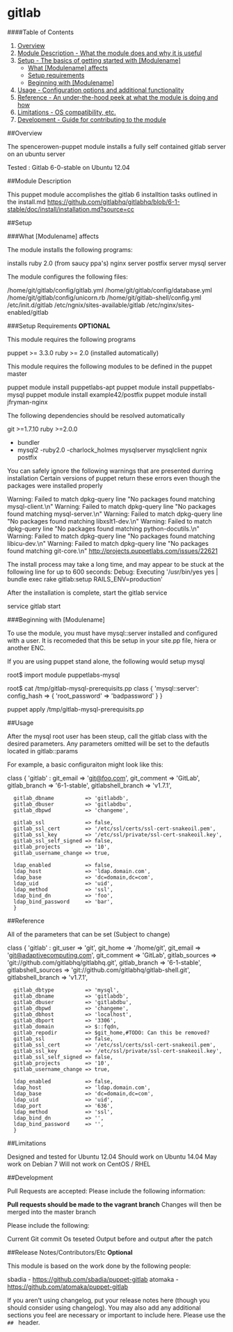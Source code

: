 # gitlab #


####Table of Contents

1. [Overview](#overview)
2. [Module Description - What the module does and why it is useful](#module-description)
3. [Setup - The basics of getting started with [Modulename]](#setup)
    * [What [Modulename] affects](#what-[modulename]-affects)
    * [Setup requirements](#setup-requirements)
    * [Beginning with [Modulename]](#beginning-with-[Modulename])
4. [Usage - Configuration options and additional functionality](#usage)
5. [Reference - An under-the-hood peek at what the module is doing and how](#reference)
5. [Limitations - OS compatibility, etc.](#limitations)
6. [Development - Guide for contributing to the module](#development)

##Overview

The spencerowen-puppet module installs a fully self contained gitlab server on an ubuntu server

Tested :
Gitlab 6-0-stable on Ubuntu 12.04

 

##Module Description

This puppet module accomplishes the gitlab 6 installtion tasks outlined in the install.md 
https://github.com/gitlabhq/gitlabhq/blob/6-1-stable/doc/install/installation.md?source=cc





##Setup

###What [Modulename] affects

The module installs the following programs:

installs ruby 2.0 (from saucy ppa's)
nginx server
postfix server
mysql server

The module configures the following files:

/home/git/gitlab/config/gitlab.yml
/home/git/gitlab/config/database.yml
/home/git/gitlab/config/unicorn.rb
/home/git/gitlab-shell/config.yml
/etc/init.d/gitlab
/etc/ngnix/sites-available/gitlab
/etc/nginx/sites-enabled/gitlab

###Setup Requirements **OPTIONAL**

This module requires the following programs

puppet >= 3.3.0
ruby   >= 2.0 (installed automatically)


This module requires the following modules to be defined in the puppet master

puppet module install puppetlabs-apt
puppet module install puppetlabs-mysql
puppet module install example42/postfix
puppet module install jfryman-nginx


The following dependencies should be resolved automatically

git  		>=1.7.10
ruby 		>=2.0.0
- bundler
- mysql2
-ruby2.0
-charlock_holmes
mysqlserver
mysqlclient
ngnix
postfix


You can safely ignore the following warnings that are presented durring installation
Certain versions of puppet return these errors even though the packages were installed properly

Warning: Failed to match dpkg-query line "No packages found matching mysql-client.\n"
Warning: Failed to match dpkg-query line "No packages found matching mysql-server.\n"
Warning: Failed to match dpkg-query line "No packages found matching libxslt1-dev.\n"
Warning: Failed to match dpkg-query line "No packages found matching python-docutils.\n"
Warning: Failed to match dpkg-query line "No packages found matching libicu-dev.\n"
Warning: Failed to match dpkg-query line "No packages found matching git-core.\n"
http://projects.puppetlabs.com/issues/22621


The install process may take a long time, and may appear to be stuck at the following line for up to 600 seconds: 
Debug: Executing '/usr/bin/yes yes | bundle exec rake gitlab:setup RAILS_ENV=production'

After the installation is complete, start the gitlab service

service gitlab start



	
###Beginning with [Modulename]	

To use the module, you must have mysql::server installed and configured with a user. 
It is recomeded that this be setup in your site.pp file, hiera or another ENC.


If you are using puppet stand alone, the following would setup mysql

root$ import module puppetlabs-mysql

root$ cat /tmp/gitlab-mysql-prerequisits.pp
  class { 'mysql::server':
    config_hash => { 'root_password' => 'badpassword' }
  }
  
puppet apply /tmp/gitlab-mysql-prerequisits.pp

  

	 
##Usage


After the mysql root user has been steup, call the gitlab class with the desired parameters. 
Any parameters omitted will be set to the defautls located in gitlab::params

For example, a basic configuraiton might look like this: 

  class { 'gitlab' : 
	  git_email              => 'git@foo.com',
	  git_comment            => 'GitLab',
	  gitlab_branch          => '6-1-stable',
	  gitlabshell_branch     => 'v1.7.1',
	  
	  gitlab_dbname          => 'gitlabdb',
	  gitlab_dbuser          => 'gitlabdbu',
	  gitlab_dbpwd           => 'changeme',
	  
	  gitlab_ssl             => false,
	  gitlab_ssl_cert        => '/etc/ssl/certs/ssl-cert-snakeoil.pem',
	  gitlab_ssl_key         => '/etc/ssl/private/ssl-cert-snakeoil.key',
	  gitlab_ssl_self_signed => false,
	  gitlab_projects        => '10',
	  gitlab_username_change => true,
	  
	  ldap_enabled           => false,
	  ldap_host              => 'ldap.domain.com',
	  ldap_base              => 'dc=domain,dc=com',
	  ldap_uid               => 'uid',
	  ldap_method            => 'ssl',
	  ldap_bind_dn           => 'foo',
	  ldap_bind_password     => 'bar',
	  }
	  
	  
##Reference

All of the parameters that can be set
(Subject to change)

  class { 'gitlab' : 
	  git_user               => 'git',
	  git_home               => '/home/git',
	  git_email              => 'git@adaptivecomputing.com',
	  git_comment            => 'GitLab',
	  gitlab_sources         => 'git://github.com/gitlabhq/gitlabhq.git',
	  gitlab_branch          => '6-1-stable',
	  gitlabshell_sources    => 'git://github.com/gitlabhq/gitlab-shell.git',
	  gitlabshell_branch     => 'v1.7.1',
	  
	  gitlab_dbtype          => 'mysql',
	  gitlab_dbname          => 'gitlabdb',
	  gitlab_dbuser          => 'gitlabdbu',
	  gitlab_dbpwd           => 'changeme',
	  gitlab_dbhost          => 'localhost',
	  gitlab_dbport          => '3306',
	  gitlab_domain          => $::fqdn,
	  gitlab_repodir         => $git_home,#TODO: Can this be removed? 
	  gitlab_ssl             => false,
	  gitlab_ssl_cert        => '/etc/ssl/certs/ssl-cert-snakeoil.pem',
	  gitlab_ssl_key         => '/etc/ssl/private/ssl-cert-snakeoil.key',
	  gitlab_ssl_self_signed => false,
	  gitlab_projects        => '10',
	  gitlab_username_change => true,
	  
	  ldap_enabled           => false,
	  ldap_host              => 'ldap.domain.com',
	  ldap_base              => 'dc=domain,dc=com',
	  ldap_uid               => 'uid',
	  ldap_port              => '636',
	  ldap_method            => 'ssl',
	  ldap_bind_dn           => '',
	  ldap_bind_password     => '',
	  }
	  
	  
##Limitations

Designed and tested for Ubuntu 12.04
Should work on Ubuntu 14.04
May work on Debian 7
Will not work on CentOS / RHEL


##Development

Pull Requests are accepted: 
Please include the following information:

**Pull requests should be made to the vagrant branch**
Changes will then be merged into the master branch

Please include the following: 

Current Git commit
Os teseted
Output before and output after the patch

##Release Notes/Contributors/Etc **Optional**

This module is based on the work done by the following people:

sbadia - https://github.com/sbadia/puppet-gitlab
atomaka - https://github.com/atomaka/puppet-gitlab

If you aren't using changelog, put your release notes here (though you should consider using changelog). You may also add any additional sections you feel are necessary or important to include here. Please use the `## ` header. 